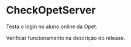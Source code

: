 # CheckOpetServer
Testa o login no aluno online da Opet.

Verificar funcionamento na descrição do release.
